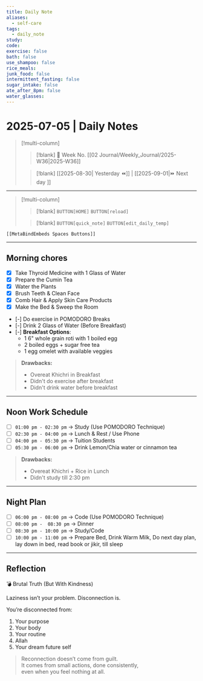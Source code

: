 ```yaml
---
title: Daily Note
aliases:
  - self-care
tags:
  - daily_note
study:
code:
exercise: false
bath: false
use_shampoo: false
rice_meals:
junk_food: false
intermittent_fasting: false
sugar_intake: false
ate_after_8pm: false
water_glasses:
---
```



# 2025-07-05 | Daily Notes

> [!multi-column]
> 
>> [!blank]
>> 📅 Week No. [[02 Journal/Weekly_Journal/2025-W36|2025-W36]]
>
>> [!blank]
>> [[2025-08-30| Yesterday ⏪]] |  [[2025-09-01|⏩ Next day ]]

---

> [!multi-column]
>
>> [!blank]
>> `BUTTON[HOME]` 
>> `BUTTON[reload]`
>
>> [!blank]
>> `BUTTON[quick_note]` 
>> `BUTTON[edit_daily_temp]` 
 
 ```meta-bind-embed
 [[MetaBindEmbeds Spaces Buttons]]
 ```
 
---

## Morning chores

- [x] Take Thyroid Medicine with  1 Glass of Water
- [x] Prepare the Cumin Tea
- [x] Water the Plants
- [x] Brush Teeth & Clean Face
- [x] Comb Hair & Apply Skin Care Products
- [x] Make the Bed & Sweep the Room
- [-] Do exercise in POMODORO Breaks
- [-] Drink 2 Glass of Water (Before Breakfast)
- [-] **Breakfast Options**:
	- 1 6" whole grain roti with 1 boiled egg
	- 2 boiled eggs + sugar free tea
	- 1 egg omelet with available veggies

> **Drawbacks:** 
> - Overeat Khichri in Breakfast
> - Didn't do exercise after breakfast
> - Didn't drink water before breakfast

---

## Noon Work Schedule

- [ ] `01:00 pm - 02:30 pm` → Study (Use POMODORO Technique)  
- [ ] `02:30 pm - 04:00 pm` → Lunch & Rest / Use Phone 
- [ ] `04:00 pm - 05:30 pm` → Tuition Students
- [ ] `05:30 pm - 06:00 pm` → Drink Lemon/Chia water or cinnamon tea  

> **Drawbacks:** 
> - Overeat Khichri + Rice in Lunch
> - Didn't study till 2:30 pm

---

## Night Plan

- [ ] `06:00 pm - 08:00 pm` → Code (Use POMODORO Technique) 
- [ ] `08:00 pm -  08:30 pm` → Dinner 
- [ ] `08:30 pm - 10:00 pm` → Study/Code
- [ ] `10:00 pm - 11:00 pm` → Prepare Bed, Drink Warm Milk, Do next day plan,  lay  down in bed,  read book or jikir, till sleep 

---


## Reflection

💣 Brutal Truth (But With Kindness)

Laziness isn’t your problem. Disconnection is.

You’re disconnected from:

1. Your purpose
2. Your body
3. Your routine
4. Allah
5. Your dream future self

> Reconnection doesn’t come from guilt.  
> It comes from small actions, done consistently,  
> even when you feel nothing at all.